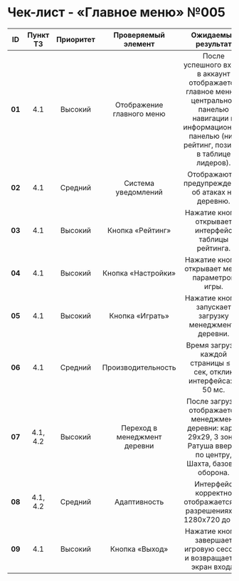 # Чек-лист - «Главное меню» №005

| **ID** | **Пункт ТЗ** | **Приоритет** | **Проверяемый элемент** | **Ожидаемый результат** | **Статус** | **Примечание** |
| :-: | :-: | :-: | :-: | :-: | :-: | :-: |
| **01** | 4.1 | Высокий | Отображение главного меню | После успешного входа в аккаунт отображается главное меню с центральной панелью навигации и информационной панелью (ник, рейтинг, позиция в таблице лидеров). | | |
| **02** | 4.1 | Средний | Система уведомлений | Отображаются предупреждения об атаках на деревню. | | |
| **03** | 4.1 | Высокий | Кнопка «Рейтинг» | Нажатие кнопки открывает интерфейс таблицы рейтинга. | | |
| **04** | 4.1 | Высокий | Кнопка «Настройки» | Нажатие кнопки открывает меню параметров игры. | | |
| **05** | 4.1 | Высокий | Кнопка «Играть» | Нажатие кнопки запускает загрузку менеджмента деревни. | | |
| **06** | 4.1 | Средний | Производительность | Время загрузки каждой страницы ≤ 3 сек, отклик интерфейса: < 50 мс. | | |
| **07** | 4.1, 4.2 | Высокий | Переход в менеджмент деревни | После загрузки отображается менеджмент деревни: карта 29x29, 3 зоны, Ратуша вверху по центру, Шахта, базовая оборона. | | |
| **08** | 4.1, 4.2 | Средний | Адаптивность | Интерфейс корректно отображается на разрешениях от 1280x720 до 4K. | | |
| **09** | 4.1 | Высокий | Кнопка «Выход» | Нажатие кнопки завершает игровую сессию и возвращает на экран входа. | | |
